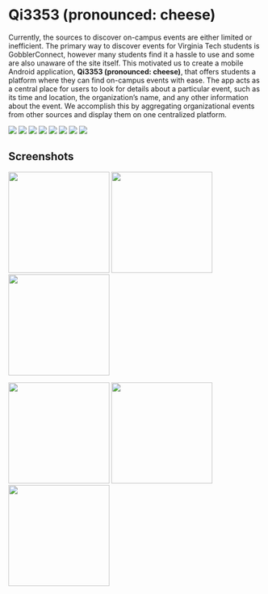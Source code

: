 # Qi3353 (pronounced: cheese)

Currently, the sources to discover on-campus events are either limited or inefficient. The primary way to discover events for Virginia Tech students is GobblerConnect, however many students find it a hassle to use and some are also unaware of the site itself. This motivated us to create a mobile Android application, **Qi3353 (pronounced: cheese)**, that offers students a platform where they can find on-campus events with ease. The app acts as a central place for users to look for details about a particular event, such as its time and location, the organization’s name, and any other information about the event. We accomplish this by aggregating organizational events from other sources and display them on one centralized platform.

![](https://imgur.com/anuNZw5.png)
![](https://i.imgur.com/18z77Et.png)
![](https://imgur.com/B056vN8.png)
![](https://imgur.com/9sUTs7g.png)
![](https://imgur.com/xCgZWDe.png)
![](https://imgur.com/sARspsi.png)
![](https://imgur.com/uesp83u.png)
![](https://imgur.com/KrIzOuM.png)

## Screenshots
<img src="https://imgur.com/6amalj4.png" width="200" />&nbsp;<img src="https://imgur.com/PZPMHsU.png" width="200" />&nbsp;<img src="https://imgur.com/kwivqSD.png" width="200" />

<img src="https://imgur.com/9pixc6h.png" width="200" />&nbsp;<img src="https://imgur.com/D7sSPl8.png" width="200" />&nbsp;<img src="https://imgur.com/Xen51XS.png" width="200" />
